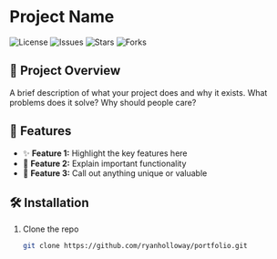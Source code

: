 # Project Name

![License](https://img.shields.io/github/license/ryanholloway/portfolio) ![Issues](https://img.shields.io/github/issues/ryanholloway/portfolio) ![Stars](https://img.shields.io/github/stars/ryanholloway/portfolio) ![Forks](https://img.shields.io/github/forks/ryanholloway/portfolio)

## 🚀 Project Overview

A brief description of what your project does and why it exists. What problems does it solve? Why should people care?

## 🎯 Features

- ✨ **Feature 1:** Highlight the key features here
- 🔧 **Feature 2:** Explain important functionality
- 🌟 **Feature 3:** Call out anything unique or valuable

## 🛠️ Installation

1. Clone the repo
   ```bash
   git clone https://github.com/ryanholloway/portfolio.git
